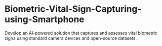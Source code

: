 # Biometric-Vital-Sign-Capturing-using-Smartphone
Develop an AI-powered solution that captures and assesses vital biometric signs using standard camera devices and open-source datasets.
